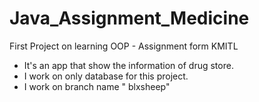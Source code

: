 # Java_Assignment_Medicine
First Project on learning OOP - Assignment form KMITL
- It's an app that show the information of drug store.
- I work on only database for this project.
- I work on branch name " blxsheep"
